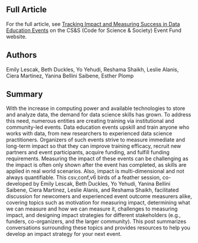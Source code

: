 
## Full Article
For the full article, see [Tracking Impact and Measuring Success in Data Education Events](https://eventfund.codeforscience.org/tracking-impact-and-measuring-success-in-data-education-events/) on the CS&S (Code for Science & Society) Event Fund website.  

## Authors
Emily Lescak, Beth Duckles, Yo Yehudi, Reshama Shaikh, Leslie Alanis, Ciera Martinez, Yanina Bellini Saibene, Esther Plomp

## Summary
With the increase in computing power and available technologies to store and analyze data, the demand for data science skills has grown. To address this need, numerous entities are creating training via institutional and community-led events. Data education events upskill and train anyone who works with data, from new researchers to experienced data science practitioners. Organizers of such events strive to measure immediate and long-term impact so that they can improve training efficacy, recruit new partners and event participants, acquire funding, and fulfill funding requirements. Measuring the impact of these events can be challenging as the impact is often only shown after the event has completed, as skills are applied in real world scenarios. Also, impact is multi-dimensional and not always quantifiable. This csv,conf,v6 birds of a feather session, co-developed by Emily Lescak, Beth Duckles, Yo Yehudi, Yanina Bellini Saibene, Ciera Martinez, Leslie Alanis, and Reshama Shaikh, facilitated discussion for newcomers and experienced event outcome measurers alike, covering topics such as motivation for measuring impact, determining what we can measure and how we can measure it, challenges to measuring impact, and designing impact strategies for different stakeholders (e.g., funders, co-organizers, and the larger community). This post summarizes conversations surrounding these topics and provides resources to help you develop an impact strategy for your next event.
